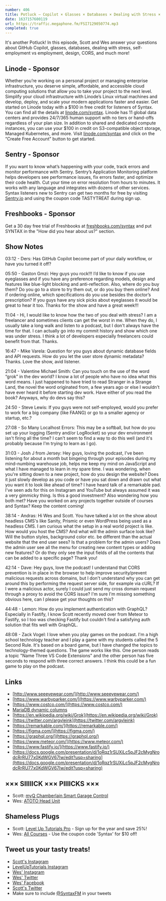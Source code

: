 ```yaml
---
number: 406
title: Potluck — Copilot × Glasses × Databases × Dealing with Stress × Employment vs Self-Employment × Auth in GraphQL × Headless CMS × More!
date: 1637157600119
url: https://traffic.megaphone.fm/FSI7129050774.mp3
completed: true
---
```


It's another Potluck! In this episode, Scott and Wes answer your questions about GitHub Copilot, glasses, databases, dealing with stress, self-employment vs employment, design, CORS, and much more!

## Linode - Sponsor
Whether you’re working on a personal project or managing enterprise infrastructure, you deserve simple, affordable, and accessible cloud computing solutions that allow you to take your project to the next level. Simplify your cloud infrastructure with Linode’s Linux virtual machines and develop, deploy, and scale your modern applications faster and easier. Get started on Linode today with a $100 in free credit for listeners of Syntax. You can find all the details at [linode.com/syntax](https://linode.com/syntax). Linode has 11 global data centers and provides 24/7/365 human support with no tiers or hand-offs regardless of your plan size. In addition to shared and dedicated compute instances, you can use your $100 in credit on S3-compatible object storage, Managed Kubernetes, and more. Visit [linode.com/syntax](https://linode.com/syntax) and click on the “Create Free Account” button to get started.

## Sentry - Sponsor
If you want to know what’s happening with your code, track errors and monitor performance with Sentry. Sentry’s Application Monitoring platform helps developers see performance issues, fix errors faster, and optimize their code health. Cut your time on error resolution from hours to minutes. It works with any language and integrates with dozens of other services. Syntax listeners new to Sentry can get two months for  free by visiting [Sentry.io](https://sentry.io) and using the coupon code TASTYTREAT during sign up.

## Freshbooks - Sponsor
Get a 30 day free trial of Freshbooks at [freshbooks.com/syntax](https://freshbooks.com/syntax) and put SYNTAX in the "How did you hear about us?" section.

## Show Notes
03:12 - Ders: Has GitHub Copilot become part of your daily workflow, or have you turned it off?

05:50 - Gaston Gmzi: Hey guys you rock!!! I’d like to know if you use eyeglasses and if you have any preference regarding models, design and features like blue-light blocking and anti-reflection. Also, where do you buy them? Do you go to a store to try them out, or do you buy them online? And if ordering online, which specifications do you use besides the doctor’s prescription? If you guys have any sick picks about eyeglasses it would be great to hear it too. Thanks for the show and have a great week!!!

11:04 - Hi, I would like to know how the two of you deal with stress? I am a freelancer and sometimes clients can get the worst in me. When they do, I usually take a long walk and listen to a podcast, but I don't always have the time for that. I can actually go into my commit history and show which one was under stress. I think a lot of developers especially freelancers could benefit from that. Thanks.

16:47 - Mike Varela: Question for you guys about dynamic database fields and API requests. How do you let the user store dynamic metadata? Thanks. Love the show, avid listener.

21:04 - Valentine Michael Smith: Can you touch on the use of the word “grok” in the dev world? I know a lot of people who have no idea what this word means. I just happened to have tried to read Stranger in a Strange Land, the novel the word originated from, a few years ago or else I wouldn’t have ever heard it before starting dev work. Have either of you read the book? Anyways, why do devs say this?

24:50 - Steve Lewis: If you guys were not self-employed, would you prefer to work for a big company (like FAANG) or go to a smaller agency or startup, etc.?

27:08 - So Many Localhost Errors: This may be a softball, but how do you set up your logging (Sentry and/or LogRocket) so your dev environment isn't firing all the time? I can't seem to find a way to do this well (and it's probably because I'm trying to learn as I go). 

31:03 - Josh J from Jersey: Hey guys, loving the podcast, I've been listening for about a month but bingeing through your episodes during my mind-numbing warehouse job, helps me keep my mind on JavaScript and what I have managed to learn in my spare time. I was wondering, when you're sitting down to a new project, how do you design the website? Does it just slowly develop as you code or have you sat down and drawn out what you want it to look like ahead of time? I have heard talk of a remarkable pad. I've seen ads for this on Instagram and YouTube but always assumed it was a very gimmicky thing. Is this a good investment? Also wondering how you both met? Have you worked on any projects together outside of courses and Syntax? Keep the content coming!

38:14 - Andras: Hi Wes and Scott. You have talked a lot on the show about headless CMS's like Sanity, Prismic or even WordPress being used as a headless CMS. I am curious what the setup in a real world project is like. How would you host the CMS? And what will the admin surface look like? Will the button styles, background color etc. be different than the actual website that the end user sees? Is that a problem for the admin users? Does the admin user see all the menu for creating new content types or adding new features? Or do they only see the input fields of all the contents that can be added to a specific page? Thank you!

42:14 - Dave: Hey guys, love the podcast! I understand that CORS prevention is in place in the browser to help improve security/prevent malicious requests across domains, but I don't understand why you can get around this by performing the request server side, for example via cURL? If I were a malicious actor, surely I could just send my cross domain request through a proxy to avoid the CORS issue? I'm sure I'm missing something obvious here, can I please get your thoughts on this?

44:48 - Lemon: How do you implement authentication with GraphQL? Especially in Fastify, I know Scott recently moved over from Meteor to Fastify, so I too was checking Fastify but couldn't find a satisfying auth solution that fits well with GraphQL.

48:08 - Zack Vogel: I love when you play games on the podcast. I'm a high school technology teacher and I play a game with my students called the 5 Second Rule. It's based on a board game, but I have changed the topics to technology-themed questions. The game works like this. One person reads a topic "Name Three VS Code Extensions" and the other person has five seconds to respond with three correct answers.
I think this could be a fun game to play on the podcast. 

## Links
* [http://www.seeeyewear.com/](http://www.seeeyewear.com/)
* [https://www.warbyparker.com/](https://www.warbyparker.com/)
* [https://www.costco.com/](https://www.costco.com/)
* [MariaDB dynamic columns](https://mariadb.com/kb/en/library/dynamic-columns/)
* [https://en.wikipedia.org/wiki/Grok](https://en.wikipedia.org/wiki/Grok)
* [https://twitter.com/argyleink](https://twitter.com/argyleink)
* [https://remarkable.com/](https://remarkable.com/)
* [https://figma.com/](https://figma.com/)
* [https://graphql.org/](https://graphql.org/)
* [https://www.meteor.com/](https://www.meteor.com/)
* [https://www.fastify.io/](https://www.fastify.io/)
* [https://docs.google.com/presentation/d/1oRqz1rSUXiLc5pJF2cMygNrodcRrRU77x0KdWGV67Iw/edit?usp=sharing](https://docs.google.com/presentation/d/1oRqz1rSUXiLc5pJF2cMygNrodcRrRU77x0KdWGV67Iw/edit?usp=sharing)

## ××× SIIIIICK ××× PIIIICKS ×××
* Scott: [myQ Chamberlain Smart Garage Control](https://amzn.to/3mxqIl2) 
* Wes: [ATOTO Head Unit](https://amzn.to/31bh9zY)

## Shameless Plugs
* Scott: [Level Up Tutorials Pro](https://www.leveluptutorials.com/pro) - Sign up for the year and save 25%!
* Wes: [All Courses](https://wesbos.com/courses/) - Use the coupon code 'Syntax' for $10 off!

## Tweet us your tasty treats!
* [Scott's Instagram](https://www.instagram.com/stolinski/)
* [LevelUpTutorials Instagram](https://www.instagram.com/LevelUpTutorials/)
* [Wes' Instagram](https://www.instagram.com/wesbos/)
* [Wes' Twitter](https://twitter.com/wesbos)
* [Wes' Facebook](https://www.facebook.com/wesbos.developer)
* [Scott's Twitter](https://twitter.com/stolinski)
* Make sure to include [@SyntaxFM](https://twitter.com/SyntaxFM) in your tweets